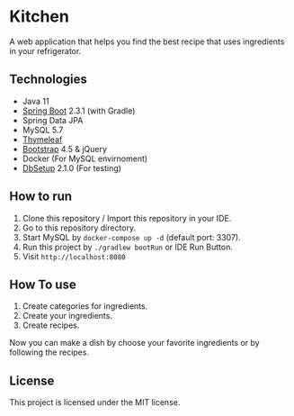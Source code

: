 # Kitchen

A web application that helps you find the best recipe that uses ingredients in your refrigerator.

## Technologies
- Java 11
- [Spring Boot](https://spring.io/projects/spring-boot) 2.3.1 (with Gradle)
- Spring Data JPA
- MySQL 5.7
- [Thymeleaf](https://www.thymeleaf.org/)
- [Bootstrap](https://getbootstrap.com/) 4.5 & jQuery
- Docker (For MySQL envirnoment)
- [DbSetup](http://dbsetup.ninja-squad.com) 2.1.0 (For testing)

## How to run
1. Clone this repository / Import this repository in your IDE. 
2. Go to this repository directory.
3. Start MySQL by `docker-compose up -d` (default port: 3307).
4. Run this project by `./gradlew bootRun` or IDE Run Button. 
5. Visit `http://localhost:8080` 

## How To use
1. Create categories for ingredients.
2. Create your ingredients.
3. Create recipes.

Now you can make a dish by choose your favorite ingredients or by following the recipes.

## License

This project is licensed under the MIT license.